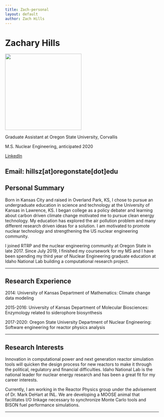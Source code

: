 ```yaml
---
title: Zach-personal
layout: default
author: Zach Hills
---
```

# Zachary Hills

<img src="{{ site.url }}users/hillszach/images/37193418_888068498052141_2133433882261848064_o.jpg" height="250" width="250">

Graduate Assistant at Oregon State University, Corvallis

M.S. Nuclear Engineering, anticipated 2020

<a href="https://www.linkedin.com/in/zachary-hills-56867873/" target="top"> LinkedIn </a>

Email: hillsz[at]oregonstate[dot]edu
--------------

## Personal Summary

Born in Kansas City and raised in Overland Park, KS, I chose to pursue an undergraduate education in science and technology at the University of Kansas in Lawrence, KS. I began college as a policy debater and learning about carbon driven climate change motivated me to pursue clean energy technology.  My education has explored the air pollution problem and many different research driven ideas for a solution. I am motivated to promote nuclear technology and strengthening the US nuclear engineering community. 

I joined RTRP and the nuclear engineering community at Oregon State in late 2017. Since July 2019, I finished my coursework for my MS and I have been spending my third year of Nuclear Engineering graduate education at Idaho National Lab building a computational research project. 

***

## Research Experience

2014: University of Kansas Department of Mathematics: Climate change data modeling

2015-2016: University of Kansas Department of Molecular Biosciences: Enzymology related to siderophore biosynthesis

2017-2020: Oregon State University Department of Nuclear Engineering: Software engineering for reactor physics analysis

***

## Research Interests

Innovation in computational power and next generation reactor simulation tools will quicken the design process for new reactors to make it through the political, regulatory and financial difficulties. Idaho National Lab is the national leader for nuclear energy research and has been a great fit for my career interests. 

Currently, I am working in the Reactor Physics group under the advisement of Dr. Mark DeHart at INL. We are developing a MOOSE animal that facilitates I/O linkage necessary to synchronize Monte Carlo tools and BISON fuel performance simulations. 

***

